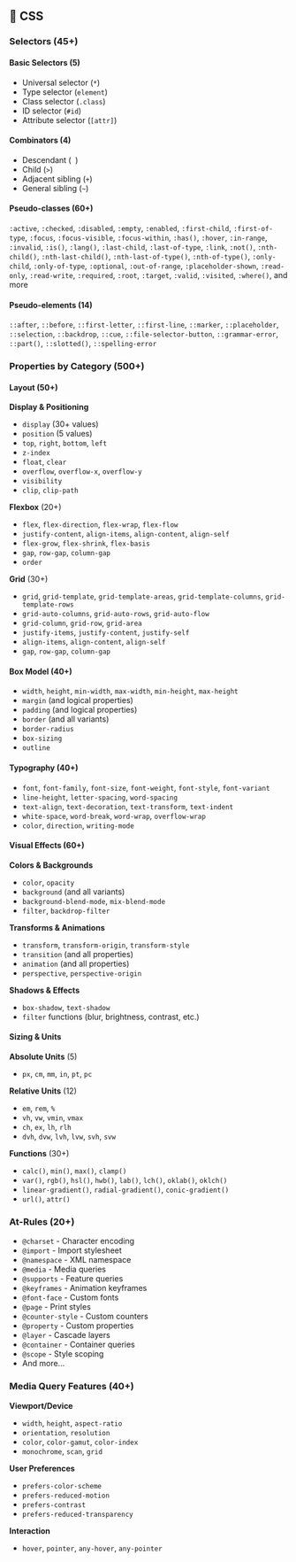 ## 🎨 CSS

### Selectors (45+)

#### Basic Selectors (5)
- Universal selector (`*`)
- Type selector (`element`)
- Class selector (`.class`)
- ID selector (`#id`)
- Attribute selector (`[attr]`)

#### Combinators (4)
- Descendant (` `)
- Child (`>`)
- Adjacent sibling (`+`)
- General sibling (`~`)

#### Pseudo-classes (60+)
`:active`, `:checked`, `:disabled`, `:empty`, `:enabled`, `:first-child`, `:first-of-type`, `:focus`, `:focus-visible`, `:focus-within`, `:has()`, `:hover`, `:in-range`, `:invalid`, `:is()`, `:lang()`, `:last-child`, `:last-of-type`, `:link`, `:not()`, `:nth-child()`, `:nth-last-child()`, `:nth-last-of-type()`, `:nth-of-type()`, `:only-child`, `:only-of-type`, `:optional`, `:out-of-range`, `:placeholder-shown`, `:read-only`, `:read-write`, `:required`, `:root`, `:target`, `:valid`, `:visited`, `:where()`, and more

#### Pseudo-elements (14)
`::after`, `::before`, `::first-letter`, `::first-line`, `::marker`, `::placeholder`, `::selection`, `::backdrop`, `::cue`, `::file-selector-button`, `::grammar-error`, `::part()`, `::slotted()`, `::spelling-error`

### Properties by Category (500+)

#### Layout (50+)
**Display & Positioning**
- `display` (30+ values)
- `position` (5 values)
- `top`, `right`, `bottom`, `left`
- `z-index`
- `float`, `clear`
- `overflow`, `overflow-x`, `overflow-y`
- `visibility`
- `clip`, `clip-path`

**Flexbox** (20+)
- `flex`, `flex-direction`, `flex-wrap`, `flex-flow`
- `justify-content`, `align-items`, `align-content`, `align-self`
- `flex-grow`, `flex-shrink`, `flex-basis`
- `gap`, `row-gap`, `column-gap`
- `order`

**Grid** (30+)
- `grid`, `grid-template`, `grid-template-areas`, `grid-template-columns`, `grid-template-rows`
- `grid-auto-columns`, `grid-auto-rows`, `grid-auto-flow`
- `grid-column`, `grid-row`, `grid-area`
- `justify-items`, `justify-content`, `justify-self`
- `align-items`, `align-content`, `align-self`
- `gap`, `row-gap`, `column-gap`

#### Box Model (40+)
- `width`, `height`, `min-width`, `max-width`, `min-height`, `max-height`
- `margin` (and logical properties)
- `padding` (and logical properties)
- `border` (and all variants)
- `border-radius`
- `box-sizing`
- `outline`

#### Typography (40+)
- `font`, `font-family`, `font-size`, `font-weight`, `font-style`, `font-variant`
- `line-height`, `letter-spacing`, `word-spacing`
- `text-align`, `text-decoration`, `text-transform`, `text-indent`
- `white-space`, `word-break`, `word-wrap`, `overflow-wrap`
- `color`, `direction`, `writing-mode`

#### Visual Effects (60+)
**Colors & Backgrounds**
- `color`, `opacity`
- `background` (and all variants)
- `background-blend-mode`, `mix-blend-mode`
- `filter`, `backdrop-filter`

**Transforms & Animations**
- `transform`, `transform-origin`, `transform-style`
- `transition` (and all properties)
- `animation` (and all properties)
- `perspective`, `perspective-origin`

**Shadows & Effects**
- `box-shadow`, `text-shadow`
- `filter` functions (blur, brightness, contrast, etc.)

#### Sizing & Units

**Absolute Units** (5)
- `px`, `cm`, `mm`, `in`, `pt`, `pc`

**Relative Units** (12)
- `em`, `rem`, `%`
- `vh`, `vw`, `vmin`, `vmax`
- `ch`, `ex`, `lh`, `rlh`
- `dvh`, `dvw`, `lvh`, `lvw`, `svh`, `svw`

**Functions** (30+)
- `calc()`, `min()`, `max()`, `clamp()`
- `var()`, `rgb()`, `hsl()`, `hwb()`, `lab()`, `lch()`, `oklab()`, `oklch()`
- `linear-gradient()`, `radial-gradient()`, `conic-gradient()`
- `url()`, `attr()`

### At-Rules (20+)

- `@charset` - Character encoding
- `@import` - Import stylesheet
- `@namespace` - XML namespace
- `@media` - Media queries
- `@supports` - Feature queries
- `@keyframes` - Animation keyframes
- `@font-face` - Custom fonts
- `@page` - Print styles
- `@counter-style` - Custom counters
- `@property` - Custom properties
- `@layer` - Cascade layers
- `@container` - Container queries
- `@scope` - Style scoping
- And more...

### Media Query Features (40+)

**Viewport/Device**
- `width`, `height`, `aspect-ratio`
- `orientation`, `resolution`
- `color`, `color-gamut`, `color-index`
- `monochrome`, `scan`, `grid`

**User Preferences**
- `prefers-color-scheme`
- `prefers-reduced-motion`
- `prefers-contrast`
- `prefers-reduced-transparency`

**Interaction**
- `hover`, `pointer`, `any-hover`, `any-pointer`
